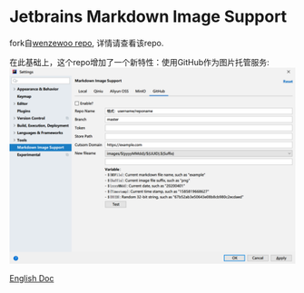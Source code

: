 # Jetbrains Markdown Image Support

fork自[wenzewoo repo](https://github.com/wenzewoo/jetbrains-markdown-image-support), 详情请查看该repo.

在此基础上，这个repo增加了一个新特性：使用GitHub作为图片托管服务:
![github](./assets/README-1648390941328.png)

[English Doc](./README.md)